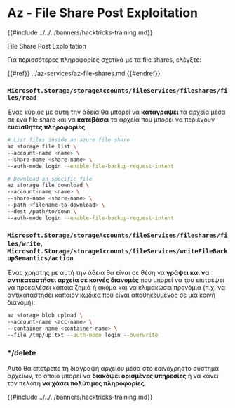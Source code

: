 # Az - File Share Post Exploitation

{{#include ../../../banners/hacktricks-training.md}}

File Share Post Exploitation

Για περισσότερες πληροφορίες σχετικά με τα file shares, ελέγξτε:

{{#ref}}
../az-services/az-file-shares.md
{{#endref}}

### `Microsoft.Storage/storageAccounts/fileServices/fileshares/files/read`

Ένας κύριος με αυτή την άδεια θα μπορεί να **καταγράψει** τα αρχεία μέσα σε ένα file share και να **κατεβάσει** τα αρχεία που μπορεί να περιέχουν **ευαίσθητες πληροφορίες**.
```bash
# List files inside an azure file share
az storage file list \
--account-name <name> \
--share-name <share-name> \
--auth-mode login --enable-file-backup-request-intent

# Download an specific file
az storage file download \
--account-name <name> \
--share-name <share-name> \
--path <filename-to-download> \
--dest /path/to/down \
--auth-mode login --enable-file-backup-request-intent
```
### `Microsoft.Storage/storageAccounts/fileServices/fileshares/files/write`, `Microsoft.Storage/storageAccounts/fileServices/writeFileBackupSemantics/action`

Ένας χρήστης με αυτή την άδεια θα είναι σε θέση να **γράψει και να αντικαταστήσει αρχεία σε κοινές διανομές** που μπορεί να του επιτρέψει να προκαλέσει κάποια ζημιά ή ακόμα και να κλιμακώσει προνόμια (π.χ. να αντικαταστήσει κάποιον κώδικα που είναι αποθηκευμένος σε μια κοινή διανομή):
```bash
az storage blob upload \
--account-name <acc-name> \
--container-name <container-name> \
--file /tmp/up.txt --auth-mode login --overwrite
```
### \*/delete

Αυτό θα επέτρεπε τη διαγραφή αρχείου μέσα στο κοινόχρηστο σύστημα αρχείων, το οποίο μπορεί να **διακόψει ορισμένες υπηρεσίες** ή να κάνει τον πελάτη **να χάσει πολύτιμες πληροφορίες**.

{{#include ../../../banners/hacktricks-training.md}}
